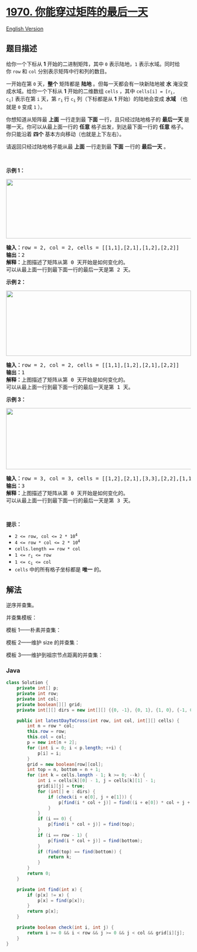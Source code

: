 # [1970. 你能穿过矩阵的最后一天](https://leetcode.cn/problems/last-day-where-you-can-still-cross)

[English Version](/solution/1900-1999/1970.Last%20Day%20Where%20You%20Can%20Still%20Cross/README_EN.md)

## 题目描述

<!-- 这里写题目描述 -->

<p>给你一个下标从 <strong>1</strong>&nbsp;开始的二进制矩阵，其中&nbsp;<code>0</code>&nbsp;表示陆地，<code>1</code>&nbsp;表示水域。同时给你&nbsp;<code>row</code> 和&nbsp;<code>col</code>&nbsp;分别表示矩阵中行和列的数目。</p>

<p>一开始在第&nbsp;<code>0</code>&nbsp;天，<strong>整个</strong>&nbsp;矩阵都是&nbsp;<strong>陆地</strong>&nbsp;。但每一天都会有一块新陆地被&nbsp;<strong>水</strong>&nbsp;淹没变成水域。给你一个下标从&nbsp;<strong>1</strong>&nbsp;开始的二维数组&nbsp;<code>cells</code>&nbsp;，其中&nbsp;<code>cells[i] = [r<sub>i</sub>, c<sub>i</sub>]</code>&nbsp;表示在第&nbsp;<code>i</code>&nbsp;天，第&nbsp;<code>r<sub>i</sub></code>&nbsp;行&nbsp;<code>c<sub>i</sub></code>&nbsp;列（下标都是从 <strong>1</strong>&nbsp;开始）的陆地会变成 <strong>水域</strong>&nbsp;（也就是 <code>0</code>&nbsp;变成 <code>1</code>&nbsp;）。</p>

<p>你想知道从矩阵最 <strong>上面</strong>&nbsp;一行走到最 <strong>下面</strong>&nbsp;一行，且只经过陆地格子的 <strong>最后一天</strong>&nbsp;是哪一天。你可以从最上面一行的&nbsp;<strong>任意</strong>&nbsp;格子出发，到达最下面一行的&nbsp;<strong>任意</strong>&nbsp;格子。你只能沿着&nbsp;<strong>四个</strong>&nbsp;基本方向移动（也就是上下左右）。</p>

<p>请返回只经过陆地格子能从最 <strong>上面</strong>&nbsp;一行走到最 <strong>下面</strong>&nbsp;一行的 <strong>最后一天</strong>&nbsp;。</p>

<p>&nbsp;</p>

<p><strong>示例 1：</strong></p>
<img alt="" src="https://fastly.jsdelivr.net/gh/doocs/leetcode@main/solution/1900-1999/1970.Last%20Day%20Where%20You%20Can%20Still%20Cross/images/1.png" style="width: 624px; height: 162px;">
<pre><b>输入：</b>row = 2, col = 2, cells = [[1,1],[2,1],[1,2],[2,2]]
<b>输出：</b>2
<b>解释：</b>上图描述了矩阵从第 0 天开始是如何变化的。
可以从最上面一行到最下面一行的最后一天是第 2 天。
</pre>

<p><strong>示例 2：</strong></p>
<img alt="" src="https://fastly.jsdelivr.net/gh/doocs/leetcode@main/solution/1900-1999/1970.Last%20Day%20Where%20You%20Can%20Still%20Cross/images/2.png" style="width: 504px; height: 178px;">
<pre><b>输入：</b>row = 2, col = 2, cells = [[1,1],[1,2],[2,1],[2,2]]
<b>输出：</b>1
<b>解释：</b>上图描述了矩阵从第 0 天开始是如何变化的。
可以从最上面一行到最下面一行的最后一天是第 1 天。
</pre>

<p><strong>示例 3：</strong></p>
<img alt="" src="https://fastly.jsdelivr.net/gh/doocs/leetcode@main/solution/1900-1999/1970.Last%20Day%20Where%20You%20Can%20Still%20Cross/images/3.png" style="width: 666px; height: 167px;">
<pre><b>输入：</b>row = 3, col = 3, cells = [[1,2],[2,1],[3,3],[2,2],[1,1],[1,3],[2,3],[3,2],[3,1]]
<b>输出：</b>3
<b>解释：</b>上图描述了矩阵从第 0 天开始是如何变化的。
可以从最上面一行到最下面一行的最后一天是第 3 天。
</pre>

<p>&nbsp;</p>

<p><strong>提示：</strong></p>

<ul>
	<li><code>2 &lt;= row, col &lt;= 2 * 10<sup>4</sup></code></li>
	<li><code>4 &lt;= row * col &lt;= 2 * 10<sup>4</sup></code></li>
	<li><code>cells.length == row * col</code></li>
	<li><code>1 &lt;= r<sub>i</sub> &lt;= row</code></li>
	<li><code>1 &lt;= c<sub>i</sub> &lt;= col</code></li>
	<li><code>cells</code>&nbsp;中的所有格子坐标都是 <strong>唯一</strong>&nbsp;的。</li>
</ul>

## 解法

逆序并查集。

并查集模板：

模板 1——朴素并查集：

模板 2——维护 size 的并查集：

模板 3——维护到祖宗节点距离的并查集：

### **Java**

```java
class Solution {
    private int[] p;
    private int row;
    private int col;
    private boolean[][] grid;
    private int[][] dirs = new int[][] {{0, -1}, {0, 1}, {1, 0}, {-1, 0}};

    public int latestDayToCross(int row, int col, int[][] cells) {
        int n = row * col;
        this.row = row;
        this.col = col;
        p = new int[n + 2];
        for (int i = 0; i < p.length; ++i) {
            p[i] = i;
        }
        grid = new boolean[row][col];
        int top = n, bottom = n + 1;
        for (int k = cells.length - 1; k >= 0; --k) {
            int i = cells[k][0] - 1, j = cells[k][1] - 1;
            grid[i][j] = true;
            for (int[] e : dirs) {
                if (check(i + e[0], j + e[1])) {
                    p[find(i * col + j)] = find((i + e[0]) * col + j + e[1]);
                }
            }
            if (i == 0) {
                p[find(i * col + j)] = find(top);
            }
            if (i == row - 1) {
                p[find(i * col + j)] = find(bottom);
            }
            if (find(top) == find(bottom)) {
                return k;
            }
        }
        return 0;
    }

    private int find(int x) {
        if (p[x] != x) {
            p[x] = find(p[x]);
        }
        return p[x];
    }

    private boolean check(int i, int j) {
        return i >= 0 && i < row && j >= 0 && j < col && grid[i][j];
    }
}
```
